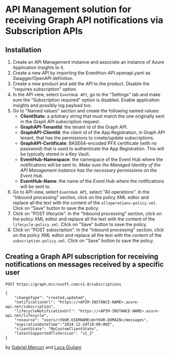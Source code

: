 # API Management solution for receiving Graph API notifications via Subscription APIs

## Installation

1. Create an API Management instance and associate an instance of Azure Application Insights to it.
2. Create a new API by importing the EventHun-API.openapi.yaml as Swagger/OpenAPI definition.
3. Create a new product and add the API to the product. Disable the "requires subscription" option.
4. In the API view, select `EventHub API`, go to the "Settings" tab and make sure the "Subscription required" option is disabled. Enable application insights and possibly log payload too.
5. Go to "Named values" section and create the following named values:
    - **ClientState**: a arbitrary string that must match the one originally sent in the Graph API subscription request.
    - **GraphAPI-TenantId**: the tenant id of the Graph API.
    - **GraphAPI-ClientId**: the client id of the App Registration, in Graph API tenant, that has the permissions to create/update subscriptions.
    - **GraphAPI-Certificate**: BASE64-encoded PFX certificate (with no password) that is used to authenticate the App Registration. This will be typically stored in a Key Vault.
    - **EventHub-Namespace**: the namespace of the Event Hub where the notifications will be sent to. _Make sure the Managed Identity of the API Management instance has the necessary permissions on the Event Hub_.
    - **EventHub-Name**: the name of the Event Hub where the notifications will be sent to.
6. Go to API view, select `EventHub API`, select "All operations". In the "Inbound processing" section, click on the policy XML editor and replace all the text with the content of the `alloperations-policy.xml`. Click on "Save" button to save the policy.
7. Click on "POST lifecycle". In the "Inbound processing" section, click on the policy XML editor and replace all the text with the content of the `lifecycle-policy.xml`. Click on "Save" button to save the policy.
8. Click on "POST subscription". In the "Inbound processing" section, click on the policy XML editor and replace all the text with the content of the `subscription-policy.xml`. Click on "Save" button to save the policy.

## Creating a Graph API subscription for receiving notifications on messages received by a specific user

    POST https://graph.microsoft.com/v1.0/subscriptions

    {
        "changeType": "created,updated",
        "notificationUrl": "https://<APIM-INSTANCE-NAME>.azure-api.net/subscription",
        "lifecycleNotificationUrl": "https://<APIM-INSTANCE-NAME>.azure-api.net/lifecycle",
        "resource": "users/<YOUR-USERNAME>@<YOUR-DOMAIN>/messages",
        "expirationDateTime":"2024-12-24T18:00:00Z",
        "clientState": "MyCustomClientState",
        "latestSupportedTlsVersion": "v1_2"
    }

by [Gabriel Mercuri](gmercuri@microsoft.com) and [Luca Giuliani](giulianil@microsoft.com)
